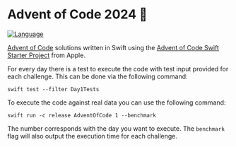 # Advent of Code 2024 🎄

[![Language](https://img.shields.io/badge/language-Swift-red.svg)](https://swift.org)

[Advent of Code][aoc] solutions written in Swift using the [Advent of Code Swift Starter Project][project] from Apple.

For every day there is a test to execute the code with test input provided for each challenge. This can be done via the following command: 

`swift test --filter Day1Tests` 

To execute the code against real data you can use the following command:

`swift run -c release AdventOfCode 1 --benchmark`

The number corresponds with the day you want to execute. The `benchmark` flag will also output the execution time for each challenge.

[aoc]: https://adventofcode.com
[project]: https://github.com/apple/swift-aoc-starter-example
